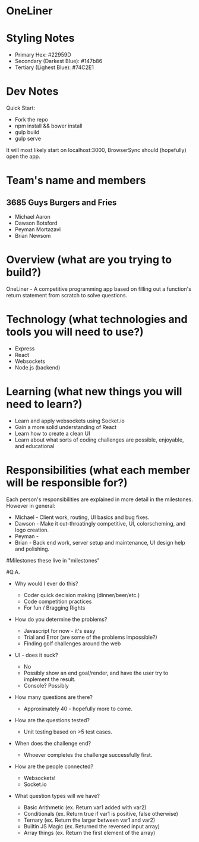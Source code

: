 # OneLiner
# Styling Notes
- Primary Hex: #22959D
- Secondary (Darkest Blue): #147b86
- Tertiary (Lighest Blue): #74C2E1

# Dev Notes
Quick Start:
- Fork the repo
- npm install && bower install
- gulp build
- gulp serve

It will most likely start on localhost:3000, BrowserSync should (hopefully) open the app.


# Team's name and members
3685 Guys Burgers and Fries
----------------------
* Michael Aaron
* Dawson Botsford
* Peyman Mortazavi
* Brian Newsom

# Overview (what are you trying to build?)
OneLiner - A competitive programming app based on filling out a function's return statement from scratch to solve questions.

# Technology (what technologies and tools you will need to use?)
* Express
* React
* Websockets
* Node.js (backend)

# Learning (what new things you will need to learn?)
* Learn and apply websockets using Socket.io
* Gain a more solid understanding of React
* Learn how to create a clean UI
* Learn about what sorts of coding challenges are possible, enjoyable, and educational

# Responsibilities (what each member will be responsible for?)
Each person's responsibilities are explained in more detail in the milestones.  However in general:
* Michael - Client work, routing, UI basics and bug fixes. 
* Dawson - Make it cut-throatingly competitive, UI, colorscheming, and logo creation.
* Peyman -
* Brian - Back end work, server setup and maintenance, UI design help and polishing.

#Milestones
  these live in "milestones"
  
#Q.A.
- Why would I ever do this?
  * Coder quick decision making (dinner/beer/etc.)
  * Code competition practices
  * For fun / Bragging Rights

- How do you determine the problems?
  * Javascript for now - it's easy
  * Trial and Error (are some of the problems impossible?)
  * Finding golf challenges around the web

- UI - does it suck?
  * No
  * Possibly show an end goal/render, and have the user try to implement the result. 
  * Console? Possibly

- How many questions are there?
  * Approximately 40 - hopefully more to come.

- How are the questions tested?
  * Unit testing based on >5 test cases.

- When does the challenge end?
  * Whoever completes the challenge successfully first.

- How are the people connected?
  * Websockets!
  * Socket.io

- What question types will we have?
  * Basic Arithmetic (ex. Return var1 added with var2)
  * Conditionals (ex. Return true if var1 is positive, false otherwise) 
  * Ternary (ex. Return the larger between var1 and var2) 
  * Builtin JS Magic (ex. Returned the reversed input array)
  * Array things (ex. Return the first element of the array)

